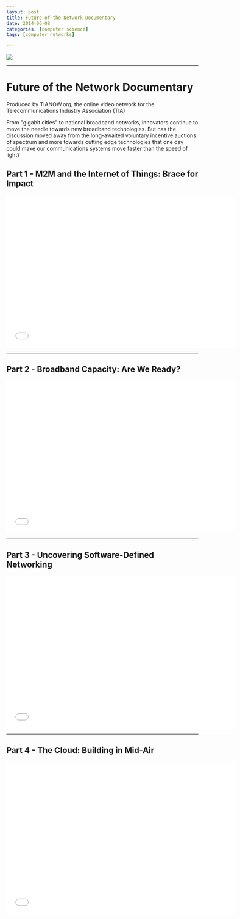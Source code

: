 ```yaml
---
layout: post
title: Future of the Network Documentary
date: 2014-06-08
categories: [computer science]
tags: [computer networks]

---
```


[![](http://sungsoo.github.com/images/sdn.png)](http://sungsoo.github.com/images/sdn.png)

---

# Future of the Network Documentary

Produced by TIANOW.org, the online video network for the Telecommunications Industry Association (TIA)

From "gigabit cities" to national broadband networks, innovators continue to move the needle towards new broadband technologies. But has the discussion moved away from the long-awaited voluntary incentive auctions of spectrum and more towards cutting edge technologies that one day could make our communications systems move faster than the speed of light?


## Part 1 - M2M and the Internet of Things: Brace for Impact

<iframe width="600" height="400" src="//www.youtube.com/embed/L24j08q_zVo" frameborder="0" allowfullscreen></iframe>

---

## Part 2 - Broadband Capacity: Are We Ready?


<iframe width="600" height="400" src="//www.youtube.com/embed/iVR71geRYvA" frameborder="0" allowfullscreen></iframe>

---

## Part 3 - Uncovering Software-Defined Networking

<iframe width="600" height="400" src="//www.youtube.com/embed/YtHdHlRnXtk" frameborder="0" allowfullscreen></iframe>

---

## Part 4 - The Cloud: Building in Mid-Air

<iframe width="600" height="400" src="//www.youtube.com/embed/MDTRQ0dbcRE" frameborder="0" allowfullscreen></iframe>

